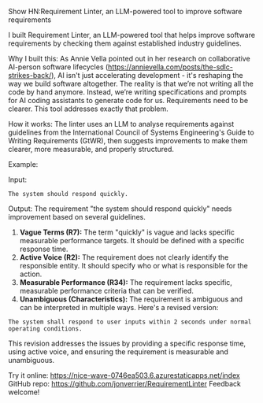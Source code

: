 Show HN:Requirement Linter, an LLM-powered tool to improve software requirements

I built Requirement Linter, an LLM-powered tool that helps improve software requirements by checking them against established industry guidelines.

Why I built this:
As Annie Vella pointed out in her research on collaborative AI-person software lifecycles (https://annievella.com/posts/the-sdlc-strikes-back/), AI isn't just accelerating development - it's reshaping the way we build software altogether. The reality is that we’re not writing all the code by hand anymore. Instead, we’re writing specifications and prompts for AI coding assistants to generate code for us. Requirements need to be clearer. This tool addresses exactly that problem. 

How it works:
The linter uses an LLM to analyse requirements against guidelines from the International Council of Systems Engineering's Guide to Writing Requirements (GtWR), then suggests improvements to make them clearer, more measurable, and properly structured.

Example:

Input: 
```plaintext   
The system should respond quickly.
```

Output:
The requirement "the system should respond quickly" needs improvement based on several guidelines.
1. **Vague Terms (R7):** The term "quickly" is vague and lacks specific measurable performance targets. It should be defined with a specific response time.
2. **Active Voice (R2):** The requirement does not clearly identify the responsible entity. It should specify who or what is responsible for the action.
3. **Measurable Performance (R34):** The requirement lacks specific, measurable performance criteria that can be verified.
4. **Unambiguous (Characteristics):** The requirement is ambiguous and can be interpreted in multiple ways.
Here's a revised version:
```plaintext
The system shall respond to user inputs within 2 seconds under normal operating conditions.
```
This revision addresses the issues by providing a specific response time, using active voice, and ensuring the requirement is measurable and unambiguous.

Try it online: https://nice-wave-0746ea503.6.azurestaticapps.net/index
GitHub repo: https://github.com/jonverrier/RequirementLinter
Feedback welcome!